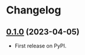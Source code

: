 # Changelog

## [0.1.0] (2023-04-05)

* First release on PyPI.

[0.1.0]: https://github.com/altaf-ali/rstudio-hpc/releases/tag/v0.1.0

